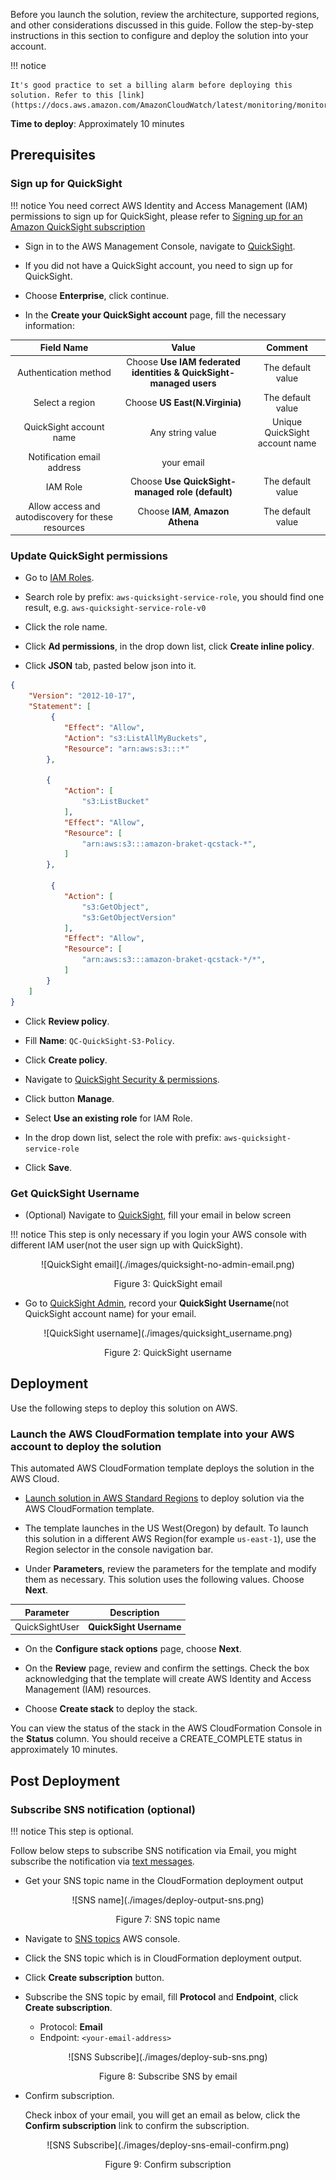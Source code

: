 Before you launch the solution, review the architecture, supported regions, and other considerations discussed in this guide. Follow the step-by-step instructions in this section to configure and deploy the solution into your account.


!!! notice

    It's good practice to set a billing alarm before deploying this solution. Refer to this [link](https://docs.aws.amazon.com/AmazonCloudWatch/latest/monitoring/monitor_estimated_charges_with_cloudwatch.html)


**Time to deploy**: Approximately 10 minutes


## Prerequisites

### Sign up for QuickSight

!!! notice
    You need correct AWS Identity and Access Management (IAM) permissions to sign up for QuickSight, please refer to [Signing up for an Amazon QuickSight subscription](https://docs.aws.amazon.com/quicksight/latest/user/signing-up.html)

* Sign in to the AWS Management Console, navigate to [QuickSight](https://quicksight.aws.amazon.com/).

* If you did not have a QuickSight account, you need to sign up for QuickSight.

* Choose **Enterprise**, click continue.

* In the **Create your QuickSight account** page, fill the necessary information:

<center>

|      Field Name      |   Value |  Comment |
|:--------------------:|:-------------------:| :-------------------:|
| Authentication method | Choose **Use IAM federated identities & QuickSight-managed users** | The default value|
| Select a region | Choose **US East(N.Virginia)**  | The default value |
| QuickSight account name | Any string value | Unique QuickSight account name|
| Notification email address | your email | |
|IAM Role| Choose **Use QuickSight-managed role (default)**| The default value |
|Allow access and autodiscovery for these resources| Choose  **IAM**, **Amazon Athena**| The default value |

</center>


### Update QuickSight permissions

* Go to [IAM Roles](https://console.aws.amazon.com/iamv2/home?#/roles).

* Search role by prefix: `aws-quicksight-service-role`, you should find one result, e.g. `aws-quicksight-service-role-v0`

* Click the role name.

* Click **Ad permissions**, in the drop down list, click **Create inline policy**.

* Click **JSON** tab, pasted below json into it.

```json
{
    "Version": "2012-10-17",
    "Statement": [
         {
            "Effect": "Allow",
            "Action": "s3:ListAllMyBuckets",
            "Resource": "arn:aws:s3:::*"
        },

        {
            "Action": [
                "s3:ListBucket"
            ],
            "Effect": "Allow",
            "Resource": [
                "arn:aws:s3:::amazon-braket-qcstack-*",
            ]
        },

         {
            "Action": [
                "s3:GetObject",
                "s3:GetObjectVersion"
            ],
            "Effect": "Allow",
            "Resource": [
                "arn:aws:s3:::amazon-braket-qcstack-*/*",
            ]
        }
    ]
}

```

* Click **Review policy**.

* Fill **Name**: `QC-QuickSight-S3-Policy`.

* Click **Create policy**. 

* Navigate to [QuickSight Security & permissions](https://us-east-1.quicksight.aws.amazon.com/sn/admin#aws).

* Click button **Manage**.

* Select **Use an existing role** for IAM Role.

* In the drop down list, select the role with prefix: `aws-quicksight-service-role`

* Click **Save**.

### Get QuickSight Username

* (Optional) Navigate to [QuickSight](https://quicksight.aws.amazon.com/), fill your email in below screen

!!! notice
    This step is only necessary if you login your AWS console with different IAM user(not the user sign up with QuickSight).

<center>
![QuickSight email](./images/quicksight-no-admin-email.png)


Figure 3: QuickSight email

</center>


* Go to [QuickSight Admin](https://us-east-1.quicksight.aws.amazon.com/sn/admin), record your **QuickSight Username**(not QuickSight account name) for your email.

<center>
![QuickSight username](./images/quicksight_username.png)


Figure 2: QuickSight username

</center>

## Deployment

Use the following steps to deploy this solution on AWS.

### Launch the AWS CloudFormation template into your AWS account to deploy the solution

This automated AWS CloudFormation template deploys the solution in the AWS Cloud.

* [Launch solution in AWS Standard Regions][template-url] to deploy solution via the AWS CloudFormation template.

* The template launches in the US West(Oregon) by default. To launch this solution in a different AWS Region(for example `us-east-1`), use the Region selector in the console navigation bar.

* Under **Parameters**, review the parameters for the template and modify them as necessary. This solution uses the following values. Choose **Next**.

<center>

|      Parameter      |   Description |
|:-------------------:|:----:|
| QuickSightUser | **QuickSight Username** |

</center>

* On the **Configure stack options** page, choose **Next**.

* On the **Review** page, review and confirm the settings. Check the box acknowledging that the template will create AWS Identity and Access Management (IAM) resources.

* Choose **Create stack** to deploy the stack.

You can view the status of the stack in the AWS CloudFormation Console in the **Status** column. You should receive a CREATE_COMPLETE status in approximately 10 minutes.

## Post Deployment
### Subscribe SNS notification (optional)

!!! notice
    This step is optional.

Follow below steps to subscribe SNS notification via Email, you might subscribe the notification via [text messages](https://docs.aws.amazon.com/sns/latest/dg/sns-mobile-phone-number-as-subscriber.html).

* Get your SNS topic name in the CloudFormation deployment output

<center>
![SNS name](./images/deploy-output-sns.png)

Figure 7: SNS topic name

</center>


* Navigate to [SNS topics](https://console.aws.amazon.com/sns/v3/home?region=us-east-1#/topics) AWS console.

* Click the SNS topic which is in CloudFormation deployment output.

* Click **Create subscription** button.

* Subscribe the SNS topic by email, fill **Protocol** and **Endpoint**, click **Create subscription**.

    - Protocol: **Email**
    - Endpoint: `<your-email-address>`

<center>
![SNS Subscribe](./images/deploy-sub-sns.png)

Figure 8: Subscribe SNS by email

</center>

* Confirm subscription.

    Check inbox of your email, you will get an email as below, click the **Confirm subscription** link to confirm the subscription.

<center>
![SNS Subscribe](./images/deploy-sns-email-confirm.png)

Figure 9: Confirm subscription

</center>

[template-url]: https://console.aws.amazon.com/cloudformation/home?region=us-west-2#/stacks/create/template?stackName=QRADDStack&templateURL=https://aws-gcr-solutions.s3.amazonaws.com/AWS-gcr-qc-life-science/v0.8.2/default/QCStack.template.json